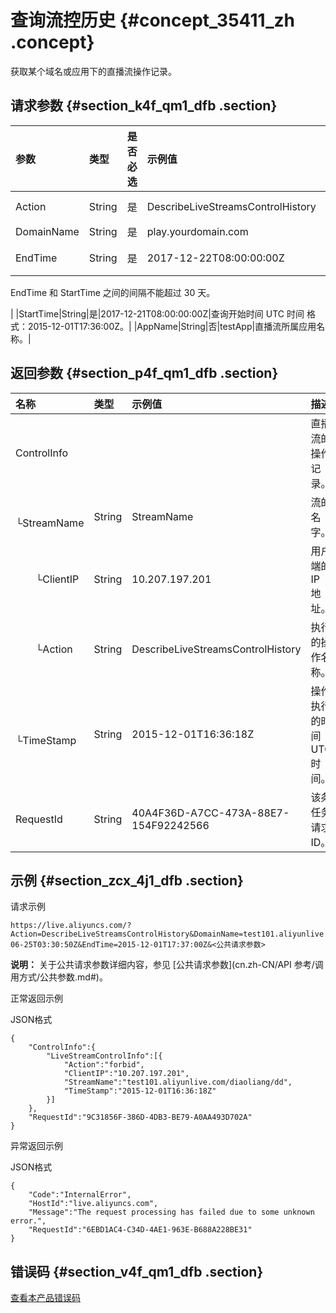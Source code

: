 # 查询流控历史 {#concept_35411_zh .concept}

获取某个域名或应用下的直播流操作记录。

## 请求参数 {#section_k4f_qm1_dfb .section}

|参数|类型|是否必选|示例值|描述|
|:-|:-|:---|:--|:-|
|Action|String|是|DescribeLiveStreamsControlHistory|系统规定参数。取值：DescribeLiveStreamsControlHistory|
|DomainName|String|是|play.yourdomain.com|您的直播加速域名。|
|EndTime|String|是|2017-12-22T08:00:00:00Z| 查询结束时间 UTC 时间 格式：2015-12-01T17:37:00Z。

 EndTime 和 StartTime 之间的间隔不能超过 30 天。

 |
|StartTime|String|是|2017-12-21T08:00:00:00Z|查询开始时间 UTC 时间 格式：2015-12-01T17:36:00Z。|
|AppName|String|否|testApp|直播流所属应用名称。|

## 返回参数 {#section_p4f_qm1_dfb .section}

|名称|类型|示例值|描述|
|:-|:-|:--|:-|
|ControlInfo| | |直播流的操作记录。|
|  └StreamName|String|StreamName|流的名字。|
|  └ClientIP|String|10.207.197.201|用户端的 IP 地址。|
|  └Action|String|DescribeLiveStreamsControlHistory|执行的操作名称。|
|  └TimeStamp|String|2015-12-01T16:36:18Z|操作执行的时间 UTC 时间。|
|RequestId|String|40A4F36D-A7CC-473A-88E7-154F92242566|该条任务请求ID。|

## 示例 {#section_zcx_4j1_dfb .section}

请求示例

```
https://live.aliyuncs.com/?Action=DescribeLiveStreamsControlHistory&DomainName=test101.aliyunlive.com&StartTime=2015-06-25T03:30:50Z&EndTime=2015-12-01T17:37:00Z&<公共请求参数> 
```

**说明：** 关于公共请求参数详细内容，参见 [公共请求参数](cn.zh-CN/API 参考/调用方式/公共参数.md#)。

正常返回示例

JSON格式

```
{
    "ControlInfo":{
        "LiveStreamControlInfo":[{
            "Action":"forbid",
            "ClientIP":"10.207.197.201",
            "StreamName":"test101.aliyunlive.com/diaoliang/dd",
            "TimeStamp":"2015-12-01T16:36:18Z"
        }]
    },
    "RequestId":"9C31856F-386D-4DB3-BE79-A0AA493D702A"
}
```

异常返回示例

JSON格式

```
{
    "Code":"InternalError",
    "HostId":"live.aliyuncs.com",
    "Message":"The request processing has failed due to some unknown error.",
    "RequestId":"6EBD1AC4-C34D-4AE1-963E-B688A228BE31"
}
```

## 错误码 {#section_v4f_qm1_dfb .section}

[查看本产品错误码](https://error-center.aliyun.com/status/product/live)

